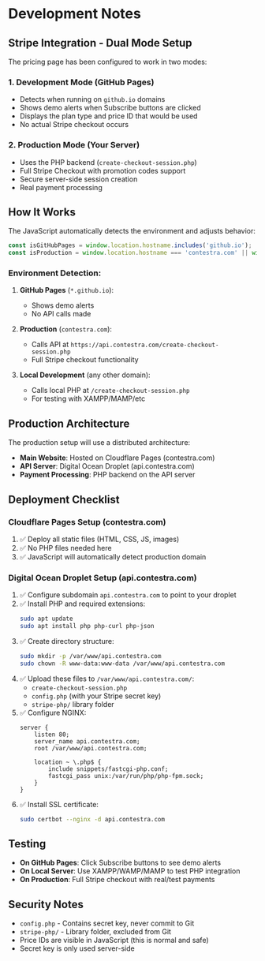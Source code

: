 # Development Notes

## Stripe Integration - Dual Mode Setup

The pricing page has been configured to work in two modes:

### 1. Development Mode (GitHub Pages)
- Detects when running on `github.io` domains
- Shows demo alerts when Subscribe buttons are clicked
- Displays the plan type and price ID that would be used
- No actual Stripe checkout occurs

### 2. Production Mode (Your Server)
- Uses the PHP backend (`create-checkout-session.php`)
- Full Stripe Checkout with promotion codes support
- Secure server-side session creation
- Real payment processing

## How It Works

The JavaScript automatically detects the environment and adjusts behavior:

```javascript
const isGitHubPages = window.location.hostname.includes('github.io');
const isProduction = window.location.hostname === 'contestra.com' || window.location.hostname === 'www.contestra.com';
```

### Environment Detection:

1. **GitHub Pages** (`*.github.io`): 
   - Shows demo alerts
   - No API calls made

2. **Production** (`contestra.com`):
   - Calls API at `https://api.contestra.com/create-checkout-session.php`
   - Full Stripe checkout functionality

3. **Local Development** (any other domain):
   - Calls local PHP at `/create-checkout-session.php`
   - For testing with XAMPP/MAMP/etc

## Production Architecture

The production setup will use a distributed architecture:

- **Main Website**: Hosted on Cloudflare Pages (contestra.com)
- **API Server**: Digital Ocean Droplet (api.contestra.com)
- **Payment Processing**: PHP backend on the API server

## Deployment Checklist

### Cloudflare Pages Setup (contestra.com)

1. ✅ Deploy all static files (HTML, CSS, JS, images)
2. ✅ No PHP files needed here
3. ✅ JavaScript will automatically detect production domain

### Digital Ocean Droplet Setup (api.contestra.com)

1. ✅ Configure subdomain `api.contestra.com` to point to your droplet
2. ✅ Install PHP and required extensions:
   ```bash
   sudo apt update
   sudo apt install php php-curl php-json
   ```
3. ✅ Create directory structure:
   ```bash
   sudo mkdir -p /var/www/api.contestra.com
   sudo chown -R www-data:www-data /var/www/api.contestra.com
   ```
4. ✅ Upload these files to `/var/www/api.contestra.com/`:
   - `create-checkout-session.php`
   - `config.php` (with your Stripe secret key)
   - `stripe-php/` library folder
5. ✅ Configure NGINX:
   ```nginx
   server {
       listen 80;
       server_name api.contestra.com;
       root /var/www/api.contestra.com;
       
       location ~ \.php$ {
           include snippets/fastcgi-php.conf;
           fastcgi_pass unix:/var/run/php/php-fpm.sock;
       }
   }
   ```
6. ✅ Install SSL certificate:
   ```bash
   sudo certbot --nginx -d api.contestra.com
   ```

## Testing

- **On GitHub Pages**: Click Subscribe buttons to see demo alerts
- **On Local Server**: Use XAMPP/WAMP/MAMP to test PHP integration
- **On Production**: Full Stripe checkout with real/test payments

## Security Notes

- `config.php` - Contains secret key, never commit to Git
- `stripe-php/` - Library folder, excluded from Git
- Price IDs are visible in JavaScript (this is normal and safe)
- Secret key is only used server-side